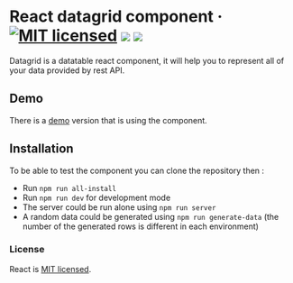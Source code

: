 # React datagrid component · [![MIT licensed](https://img.shields.io/badge/license-MIT-blue.svg)](https://raw.githubusercontent.com/hyperium/hyper/master/LICENSE) ![](https://img.shields.io/travis/chrifmarwen/datagrid/master.svg?label=master) ![](https://img.shields.io/travis/chrifmarwen/datagrid/dev.svg?label=dev)

Datagrid is a datatable react component, it will help you to represent all of your data provided by rest API.

## Demo

There is a [demo](http://www.datagrid.marwen-cherif.com/) version that is using the component.

## Installation

To be able to test the component you can clone the repository then :

* Run `npm run all-install`
* Run `npm run dev` for development mode
* The server could be run alone using `npm run server`
* A random data could be generated using `npm run generate-data` (the number of the generated rows is different in each environment)

### License

React is [MIT licensed](./LICENSE).
